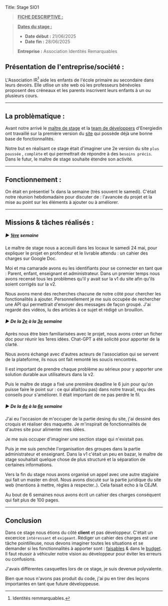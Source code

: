 Title: Stage SIO1

> **<u>FICHE DESCRIPTIVE :</u>**

> <u>**Dates du stage :**</u>
>
> - **Date début :** 21/06/2025
> - **Date fin :** 28/06/2025
>
> **Entreprise :** Association Identités Remarquables



## Présentation de l'entreprise/société :
L'Association IR[^1] aide les enfants de l'école primaire au secondaire dans leurs devoirs. Elle utlise un site web où les professeurs bénévoles proposent des créneaux et les parents inscrivent leurs enfants à un ou plusieurs cours.
[^1]: Identités remmarquables. 

---

## La problèmatique : 
Avant notre arrivé le <u>maître de stage</u> et la <u>team de développers</u> d'Energiedin ont travaillé sur la première version du [site](https://chercheunprof.com/) qui possède déjà une bonne base de fonctionnalités.

Notre but en réalisant ce stage était d'imaginer une 2e version du site `plus poussée` , `complète` et qui permettrait de répondre à des `besoins précis`.
Dans le futur, le maître de stage souhaite étendre son activité.

---

## Fonctionnement :


On était en présentiel 1x dans la semaine (très souvent le samedi). C'était notre réunion hebdomadaire pour discuter de : l'avancée du projet et la mise au point sur les éléments à ajouter ou à améliorer.

---

## Missions & tâches réalisés : 

##### ▶ <u>1ère</u> semaine 

Le maître de stage nous a acceuili dans les locaux le samedi 24 mai, pour expliquer le projet en profondeur et le livrable attendu : un cahier des charges sur Google Doc. 

Moi et ma camarade avons eu les identifiants pour se connecter en tant que : Parent, enfant, enseignant et administrateur. 
Dans un premier temps nous avons recensé tous les problèmes qu'il y avait sur la v1 du site afin qu'ils soient corrigés sur la v2. 

Nous avons mené des recherches chacune de notre côté pour chercher les fonctionalités à ajouter. Personnellement je me suis occupée de rechercher une API qui permettrait d'envoyer des messages de façon groupé. J'ai regardé des vidéos, lu des articles à ce sujet et rédigé un brouillon.


##### ▶ De la <u>2e</u> à la <u>3e</u> semaine

Après nous être bien familiarisées avec le projet, nous avons créer un ficher doc pour réunir les 1eres idées. Chat-GPT a été solicité pour apporter de la clarté.

Nous avons échangé avec d'autres acteurs de l'association qui se servent de la plateforme, ils nous ont fait remonté les soucis rencontrés. 

Il est important de prendre chaque problème au sérieux pour y apporter une solution durable aux utilisateurs dans la v2.

Puis le maître de stage a fixé une première deadline le 6 juin pour qu'on puisse faire le point sur : ce qui allait(ou pas) dans notre travail, reçu des conseils pour s'améliorer. Il était important de ne pas perdre le fil. 

##### ▶ De la <u>4e</u> à la <u>6e</u> semaine

J'ai eu l'occasion de m'occuper de la partie desing du site, j'ai dessiné des croquis et réaliser des maquette. Je m'inspirait de fonctionnalités de d'autres site pour alimenter mes idées.

Je me suis occuper d'imaginer une section stage qui n'existait pas.

Puis je me suis penchée l'organisation des groupes dans la partie administrateur et enseignant. Dans la v1 c'était un peu en bazar, le maître de stage souhaitait quelque chose de plus structuré et la séparation de certaines informations.

Vers la fin du stage nous avons organisé un appel avec une autre stagiaire qui fait un master en droit. Nous avons discuté sur la partie juridique du site web (mentions à mettre, règles à respecter..). Cela faisait echo à la CEJM.

Au bout de 6 semaines nous avons écrit un cahier des charges conséquent qui fait plus de 100 pages.

---

## Conclusion

Dans ce stage nous étions du côté **client** et pas développeur. C'était un excercice `intéressant` et `exigeant`. Rédiger un cahier des charges est une tâche pointilleuse, nous devons imaginer toutes les situations et se demander si les fonctionnalités à apporter sont : <u>faisables</u> & dans le <u>budget</u>. Il faut réussir à véhiculer notre vision au développeur pour éviter les erreurs ou confusions.

J'avais différentes casquettes lors de ce stage, je suis devenue polyvalente.

Bien que nous n'avons pas produit du code, j'ai pu en tirer des leçons importantes en tant que future développeuse. 


